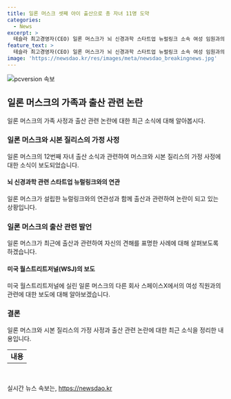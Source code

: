 ```yaml
---
title: 일론 머스크 셋째 아이 출산으로 총 자녀 11명 도약
categories:
  - News
excerpt: >
  테슬라 최고경영자(CEO) 일론 머스크가 뇌 신경과학 스타트업 뉴럴링크 소속 여성 임원과의 세 번째 자녀를 얻었다는 보도로 화제가 되고 있다. 이로써 머스크의 자녀는 총 11명이 되었는데, 이에 대한 확인은 아직 되지 않았다. 그의 첫 자녀는 생후 10주 만에 사망한 바이며, 두 번째 부인과의 사이에서는 아들 2명과 딸 1명을 두었다. 최근 머스크는 출산율 감소에 대한 우려를 표시하며 논란을 불러일으키고 있다. 또한, 머스크가 설립한 스페이스X에서 부적절한 관계를 맺었다는 보도도 논란을 빚고 있다. 
feature_text: >
  테슬라 최고경영자(CEO) 일론 머스크가 뇌 신경과학 스타트업 뉴럴링크 소속 여성 임원과의 세 번째 자녀를 얻었다는 보도로 화제가 되고 있다. 이로써 머스크의 자녀는 총 11명이 되었는데, 이에 대한 확인은 아직 되지 않았다. 그의 첫 자녀는 생후 10주 만에 사망한 바이며, 두 번째 부인과의 사이에서는 아들 2명과 딸 1명을 두었다. 최근 머스크는 출산율 감소에 대한 우려를 표시하며 논란을 불러일으키고 있다. 또한, 머스크가 설립한 스페이스X에서 부적절한 관계를 맺었다는 보도도 논란을 빚고 있다. 
image: 'https://newsdao.kr/res/images/meta/newsdao_breakingnews.jpg'
---
```


<p><img src="https://newsdao.kr/res/images/meta/newsdao_breakingnews.jpg" alt="pcversion 속보" /></p>

<h2 data-ke-size="size26">일론 머스크의 가족과 출산 관련 논란</h2>

<p data-ke-size="size16">일론 머스크의 가족 사정과 출산 관련 논란에 대한 최근 소식에 대해 알아봅시다.</p>

<h3>일론 머스크와 시본 질리스의 가정 사정</h3>

<p data-ke-size="size16">일론 머스크의 12번째 자녀 출산 소식과 관련하여 머스크와 시본 질리스의 가정 사정에 대한 소식이 보도되었습니다.</p>

<h4>뇌 신경과학 관련 스타트업 뉴럴링크와의 연관</h4>

<p data-ke-size="size16">일론 머스크가 설립한 뉴럴링크와의 연관성과 함께 출산과 관련하여 논란이 되고 있는 상황입니다.</p>

<h3>일론 머스크의 출산 관련 발언</h3>

<p data-ke-size="size16">일론 머스크가 최근에 출산과 관련하여 자신의 견해를 표명한 사례에 대해 살펴보도록 하겠습니다.</p>

<h4>미국 월스트리트저널(WSJ)의 보도</h4>

<p data-ke-size="size16">미국 월스트리트저널에 실린 일론 머스크의 다른 회사 스페이스X에서의 여성 직원과의 관련에 대한 보도에 대해 알아보겠습니다.</p>

<h3>결론</h3>

<p data-ke-size="size16">일론 머스크와 시본 질리스의 가정 사정과 출산 관련 논란에 대한 최근 소식을 정리한 내용입니다.</p>

<table>
  <tbody>
    <tr>
      <td style="text-align: center; height: 17px;"><b>내용</b></td>
    </tr>
  </tbody>
</table>

<p data-ke-size="size16">&nbsp;</p>
실시간 뉴스 속보는, <a href="https://newsdao.kr" rel="dofollow">https://newsdao.kr</a>


